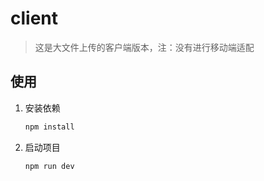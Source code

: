 # client
> 这是大文件上传的客户端版本，注：没有进行移动端适配

## 使用
1. 安装依赖

   ```bash
   npm install
   ```

2. 启动项目

   ```bash
   npm run dev
   ```